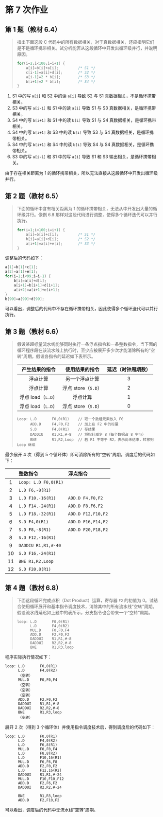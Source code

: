 # 第 7 次作业

## 第 1 题（教材 6.4）

> 指出下面这段 C 代码中的所有数据相关，对于真数据相关，还应指明它们是不是循环携带相关。试分析能否从这段循环中开发出循环级并行，并说明原因。
>
> ```c
> for(i=2;i<100;i=i+1) {
>     a[i]=b[i]+a[i];         /* S1 */
>     c[i-1]=a[i]+d[i];       /* S2 */
>     a[i-1]=2 * b[i];        /* S3 */
>     b[i+1]=2 * b[i];        /* S4 */
> }
> ```

1. S1 中的写 `a[i]` 和 S2 中的读 `a[i]` 导致 S2 与 S1 真数据相关，不是循环携带相关。
2. S3 中的写 `a[i-1]` 和 S1 中的读 `a[i]` 导致 S1 与 S3 真数据相关，是循环携带相关。
3. S4 中的写 `b[i+1]` 和 S1 中的读 `b[i]` 导致 S1 与 S4 真数据相关，是循环携带相关。
4. S4 中的写 `b[i+1]` 和 S3 中的读 `b[i]` 导致 S3 与 S4 真数据相关，是循环携带相关。
5. S4 中的写 `b[i+1]` 和 S4 中的读 `b[i]` 导致 S4 与 S4 真数据相关，是循环携带相关。
6. S3 中的写 `a[i-1]` 和 S1 中的写 `a[i]` 导致 S1 和 S3 输出相关，是循环携带相关。

由于存在相关距离为 $1$ 的循环携带相关，所以无法直接从这段循环中开发出循环级并行。

## 第 2 题（教材 6.5）

> 下面的循环中含有相关距离为 $1$ 的循环携带相关，无法从中开发出大量的循环级并行。像例 6.8 那样对这段代码进行调整，使得多个循环迭代可以并行执行。
>
> ```c
> for(i=1;i<100;i=i+1) {
>     a[i]=b[i]+c[i];         /* S1 */
>     b[i]=a[i]+d[i];         /* S2 */
>     a[i+1]=a[i]+e[i];       /* S3 */
> }
> ```

调整后的代码如下：

```c
a[1]=b[1]+c[1];
a[2]=a[1]+e[1];
for(i=1;i<99;i=i+1) {
    b[i]=a[i]+d[i];
    a[i+1]=b[i+1]+d[i+1];
    a[i+2]=a[i+1]+e[i+1];
}
b[99]=a[99]+d[99];
```

可以看出，调整后的代码中不存在循环携带相关，因此使得多个循环迭代可以并行执行。

## 第 3 题（教材 6.6）

> 假设某超标量流水线能够同时执行一条浮点指令和一条整数指令，当下面的循环程序段在该流水线上执行时，至少应被展开多少次才能消除所有的“空转”周期。假设各指令的延迟如下表所示。
>
> | 产生结果的指令| 使用结果的指令| 延迟（时钟周期数） |
> |:-:|:-:|:-:|
> | 浮点计算 | 另一个浮点计算 | $3$ |
> | 浮点计算 | 浮点 store（`S.D`） | $2$ |
> | 浮点 load（`L.D`） | 浮点计算 | $1$ |
> | 浮点 load（`L.D`） | 浮点 store（`S.D`） | $0$ |
>
> ```assembly
> Loop: L.D       F0,0(R1)    // 取一个数组元素放入 F0
>       ADD.D     F4,F0,F2    // 加上在 F2 中的标量
>       S.D       F4,0(R1)    // 存结果
>       DADDIU    R1,R1,#-8   // 将指针减少 8（每个数据占 8 字节）
>       BNE       R1,R2,Loop  // 若 R1 不等于 R2，表示尚未结束，转移到 Loop 继续
> ```

最少展开 $4$ 次（得到 $5$ 个循环体）即可消除所有的“空转”周期。调度后的代码如下：

| | 整数指令 | 浮点指令 |
|:-:|:-|:-|
| 1 | `Loop: L.D F0,0(R1)` | |
| 2 | `L.D F6,-8(R1)` | |
| 3 | `L.D F10,-16(R1)` | `ADD.D F4,F0,F2` |
| 4 | `L.D F14,-24(R1)` | `ADD.D F8,F6,F2` |
| 5 | `L.D F18,-32(R1)` | `ADD.D F12,F10,F2` |
| 6 | `S.D F4,0(R1)` | `ADD.D F16,F14,F2` |
| 7 | `S.D F8,-8(R1)` | `ADD.D F20,F18,F2` |
| 8 | `S.D F12,-16(R1)` | |
| 9 | `DADDIU R1,R1,#-40` | |
| 10 | `S.D F16,-24(R1)` | |
| 11 | `BNE R1,R2,Loop` | |
| 12 | `S.D F20,8(R1)` | |

## 第 4 题（教材 6.8）

> 下面这段循环完成点积（Dot Product）运算，寄存器 `F2` 的初值为 $0$。试结合使用循环展开和基本指令调度技术，消除其中的所有流水线“空转”周期。假设流水线延迟如上题中的表所示，分支指令也会带来一个“空转”周期。
>
> ```assembly
> loop: L.D       F0,0(R1)
>       L.D       F4,0(R2)
>       MUL.D     F0,F0,F4
>       ADD.D     F2,F0,F2
>       DADDUI    R1,R1,#-8
>       DADDUI    R2,R2,#-8
>       BNE       R1,R3,loop
> ```

程序实际执行情况如下：

```assembly
loop: L.D       F0,0(R1)
      L.D       F4,0(R2)
      （空转）
      MUL.D     F0,F0,F4
      （空转）
      （空转）
      （空转）
      ADD.D     F2,F0,F2
      DADDUI    R1,R1,#-8
      DADDUI    R2,R2,#-8
      BNE       R1,R3,loop
      （空转）
```

展开 $2$ 次（得到 $3$ 个循环体）并使用指令调度技术后，得到调度后的代码如下：

```assembly
loop: L.D       F0,0(R1)
      L.D       F4,0(R2)
      L.D       F6,8(R1)
      MUL.D     F0,F0,F4
      L.D       F8,8(R2)
      L.D       F10,16(R1)
      MUL.D     F6,F6,F8
      ADD.D     F2,F0,F2
      L.D       F12,16(R2)
      DADDUI    R1,R1,#-24
      MUL.D     F10,F10,F12
      ADD.D     F2,F6,F2
      DADDUI    R2,R2,#-24

      BNE       R1,R3,loop
      ADD.D     F2,F10,F2
```

可以看出，调度后的代码中无流水线“空转”周期。

